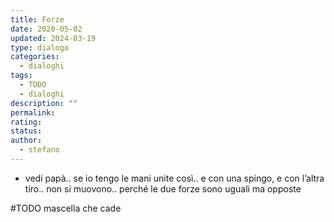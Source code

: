 ```yaml
---
title: Forze
date: 2020-05-02
updated: 2024-03-19
type: dialogo
categories:
  - dialoghi
tags:
  - TODO
  - dialoghi
description: ""
permalink: 
rating: 
status: 
author:
  - stefano
---
```


- vedi papà.. se io tengo le mani unite così.. e con una spingo, e con l’altra tiro.. non si muovono.. perché le due forze sono uguali ma opposte

#TODO mascella che cade
